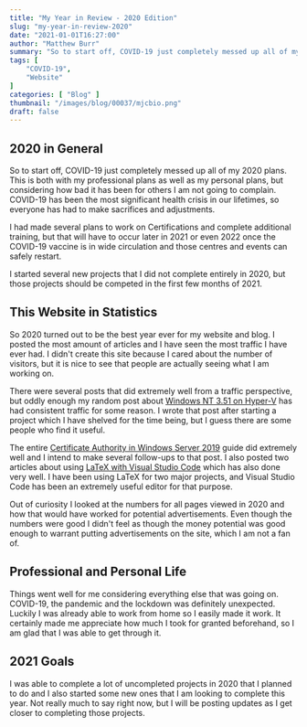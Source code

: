 ```yaml
---
title: "My Year in Review - 2020 Edition"
slug: "my-year-in-review-2020"
date: "2021-01-01T16:27:00"
author: "Matthew Burr"
summary: "So to start off, COVID-19 just completely messed up all of my 2020 plans. This is both with my professional plans as well as my personal plans."
tags: [
    "COVID-19",
    "Website"
]
categories: [ "Blog" ]
thumbnail: "/images/blog/00037/mjcbio.png"
draft: false
---
```


## 2020 in General ##

So to start off, COVID-19 just completely messed up all of my 2020 plans. This is both with my professional plans as well as my personal plans, but considering how bad it has been for others I am not going to complain. COVID-19 has been the most significant health crisis in our lifetimes, so everyone has had to make sacrifices and adjustments.

I had made several plans to work on Certifications and complete additional training, but that will have to occur later in 2021 or even 2022 once the COVID-19 vaccine is in wide circulation and those centres and events can safely restart.

I started several new projects that I did not complete entirely in 2020, but those projects should be competed in the first few months of 2021.

## This Website in Statistics ##

So 2020 turned out to be the best year ever for my website and blog. I posted the most amount of articles and I have seen the most traffic I have ever had. I didn't create this site because I cared about the number of visitors, but it is nice to see that people are actually seeing what I am working on.

There were several posts that did extremely well from a traffic perspective, but oddly enough my random post about [Windows NT 3.51 on Hyper-V](/blog/2018/09/25/windows-nt-351-hyper-v/) has had consistent traffic for some reason. I wrote that post after starting a project which I have shelved for the time being, but I guess there are some people who find it useful.

The entire [Certificate Authority in Windows Server 2019](/blog/2020/03/09/certificate-authority-windows-server-2019/) guide did extremely well and I intend to make several follow-ups to that post. I also posted two articles about using [LaTeX with Visual Studio Code](/blog/2020/01/23/visual-studio-code-with-latex/) which has also done very well. I have been using LaTeX for two major projects, and Visual Studio Code has been an extremely useful editor for that purpose.

Out of curiosity I looked at the numbers for all pages viewed in 2020 and how that would have worked for potential advertisements. Even though the numbers were good I didn't feel as though the money potential was good enough to warrant putting advertisements on the site, which I am not a fan of.

## Professional and Personal Life ##

Things went well for me considering everything else that was going on. COVID-19, the pandemic and the lockdown was definitely unexpected. Luckily I was already able to work from home so I easily made it work. It certainly made me appreciate how much I took for granted beforehand, so I am glad that I was able to get through it.

## 2021 Goals ##

I was able to complete a lot of uncompleted projects in 2020 that I planned to do and I also started some new ones that I am looking to complete this year. Not really much to say right now, but I will be posting updates as I get closer to completing those projects.
